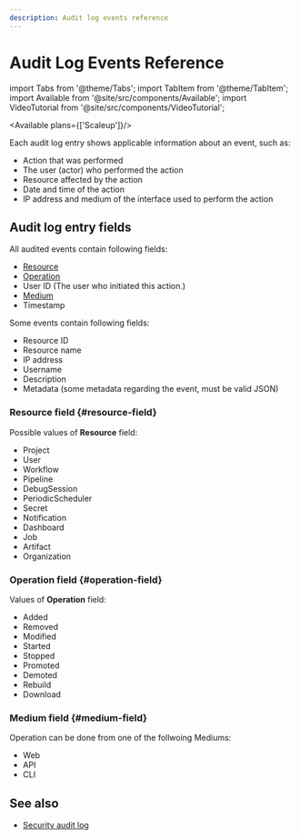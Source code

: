 ```yaml
---
description: Audit log events reference
---
```


# Audit Log Events Reference

import Tabs from '@theme/Tabs';
import TabItem from '@theme/TabItem';
import Available from '@site/src/components/Available';
import VideoTutorial from '@site/src/components/VideoTutorial';

<Available plans={['Scaleup']}/>

Each audit log entry shows applicable information about an event, such as:

- Action that was performed
- The user (actor) who performed the action
- Resource affected by the action
- Date and time of the action
- IP address and medium of the interface used to perform the action

## Audit log entry fields

All audited events contain following fields:

- [Resource](#resource-field)
- [Operation](#operation-field)
- User ID (The user who initiated this action.)
- [Medium](#medium-field)
- Timestamp

Some events contain following fields:

- Resource ID
- Resource name
- IP address
- Username
- Description
- Metadata (some metadata regarding the event, must be valid JSON)

### Resource field {#resource-field}

Possible values of **Resource** field:

- Project
- User
- Workflow
- Pipeline
- DebugSession
- PeriodicScheduler
- Secret
- Notification
- Dashboard
- Job
- Artifact
- Organization

### Operation field {#operation-field}

Values of **Operation** field:

- Added
- Removed
- Modified
- Started
- Stopped
- Promoted
- Demoted
- Rebuild
- Download

### Medium field {#medium-field}

Operation can be done from one of the follwoing Mediums:

- Web
- API
- CLI

## See also

- [Security audit log](../using-semaphore/organizations#audit-log)
